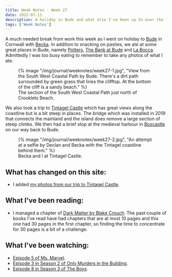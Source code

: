 ```yaml
---
title: Week Notes - Week 27
date: 2022-07-11
description: A holiday in Bude and what else I've been up to over the last seven days.
tags: ['Week Notes']
---
```


A much needed break from work this week as I went on holiday to [Bude](https://www.visitbude.info/) in Cornwall with [Becka](https://twitter.com/becka_louise_). In addition to snacking on pasties, we ate at some great places in Bude, namely [Potters](https://pottersbude.co.uk/), [The Bank at Bude](https://www.thebankatbude.com/) and [La Bocca](https://www.laboccabude.co.uk/). Admittedly I was too busy eating to remember to take any photos of what I ate.

<figure>
    {% image "/img/journal/weeknotes/week27-1.jpg", "View from the South West Coastal Path by Bude. There's a dirt path surrounded by green grass that lines the clifftop. At the bottom of the cliff is a sandy beach." %}
    <figcaption>The section of the South West Coastal Path just north of Crooklets Beach.</figcaption>
</figure>

We also took a trip to [Tintagel Castle](https://www.english-heritage.org.uk/visit/places/tintagel-castle/) which has great views along the coastline but is a bit steep in places. The bridge which was installed in 2019 that connects the mainland and the island does remove a large section of steep climbs. We then had a brief stop at the medieval harbour in [Boscastle](https://www.nationaltrust.org.uk/boscastle) on our way back to Bude.

<figure>
    {% image "/img/journal/weeknotes/week27-2.jpg", "An attempt at a selfie by Declan and Becka with the Tintagel coastline behind them." %}
    <figcaption>Becka and I at Tintagel Castle.</figcaption>
</figure>

## What has changed on this site:

- I added [my photos from our trip to Tintagel Castle](/photos/20220706/).

## What I've been reading:

- I managed a chapter of [Dark Matter by Blake Crouch](/reading/9781447297581/). The past couple of books I've read have had chapters that are at most 10 pages and this one had 30 pages in the first chapter, so finding the time to concentrate for 30 pages is a bit of a challenge.

## What I've been watching:

- [Episode 5 of Ms. Marvel](https://www.themoviedb.org/tv/92782-ms-marvel/season/1/episode/5).
- [Episode 3 in Season 2 of Only Murders in the Building](https://www.themoviedb.org/tv/107113-only-murders-in-the-building/season/2/episode/3).
- [Episode 8 in Season 3 of The Boys](https://www.themoviedb.org/tv/76479-the-boys/season/3/episode/8).
